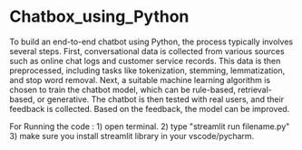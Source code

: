 # Chatbox_using_Python

To build an end-to-end chatbot using Python, the process typically involves several steps. First, conversational data is collected from various sources such as online chat logs and customer service records. This data is then preprocessed, including tasks like tokenization, stemming, lemmatization, and stop word removal. Next, a suitable machine learning algorithm is chosen to train the chatbot model, which can be rule-based, retrieval-based, or generative. 
The chatbot is then tested with real users, and their feedback is collected. Based on the feedback, the model can be improved. 

For Running the code :
       1)  open terminal.
       2)  type "streamlit run filename.py"
       3)  make sure you install streamlit library in your vscode/pycharm. 
